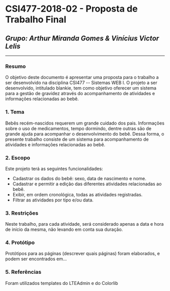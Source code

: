 # **CSI477-2018-02 - Proposta de Trabalho Final**
## *Grupo: Arthur Miranda Gomes & Vinícius Victor Lelis*

--------------

<!-- Descrever um resumo sobre o trabalho. -->

### Resumo

  O objetivo deste documento é apresentar uma proposta para o trabalho a ser desenvolvido na disciplina CSI477 -- Sistemas WEB I. O projeto a ser desenvolvido, intitulado blankie, tem como objetivo oferecer um sistema para a gestão de gravidez através do acompanhamento de atividades e informações relacionadas ao bebê.

<!-- Apresentar o tema. -->
### 1. Tema

  Bebês recém-nascidos requerem um grande cuidado dos pais. Informações sobre o uso de medicamentos, tempo dormindo, dentre outras são de grande ajuda para acompanhar o desenvolvimento do bebê. Dessa forma, o presente trabalho consiste de um sistema para acompanhamento de atividades e informações relacionadas ao bebê.

<!-- Descrever e limitar o escopo da aplicação. -->
### 2. Escopo

  Este projeto terá as seguintes funcionalidades:
  - Cadastrar os dados do bebê: sexo, data de nascimento e nome.
  - Cadastrar e permitir a edição das diferentes atividades relacionadas ao bebê.
  - Exibir, em ordem cronológica, todas as atividades registradas.
  - Filtrar as atividades por tipo e/ou data.

<!-- Apresentar restrições de funcionalidades e de escopo. -->
### 3. Restrições

  Neste trabalho, para cada atividade, será considerado apenas a data e hora de início da mesma, não levando em conta sua duração.

<!-- Construir alguns protótipos para a aplicação, disponibilizá-los no Github e descrever o que foi considerado. //-->
### 4. Protótipo

  Protótipos para as páginas (descrever quais páginas) foram elaborados, e podem ser encontrados em...

### 5. Referências

  Foram utilizados templates do LTEAdmin e do Colorlib
